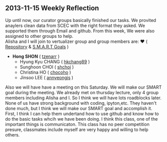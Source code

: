2013-11-15
Weekly Reflection
---

Up until now, our curator groups basically finished our tasks. We provited anaylers clean data from SCEC with 
the right format they asked. We supported them through Email and github. From this week, We were also assigned to 
other groups to help.  
Alisha and I will join to vertualizer group and group members are:
**❤** ( [Repository]() & [S.M.A.R.T Goals]() )

 - **Hong SHON**               ( [tzenarr](https://github.com/tzenarr) )
    - Hyung Kyu CHANG         ( [hkchang89](https://github.com/hkchang89) )
    - Sunghoon CHOI           ( [shchoi](https://github.com/schoi) )
    - Christina HO            ( [chocoho](https://github.com/chocoho) )
    - Jinsoo LEE              ( [annyeongjs](https://github.com/annyeongjs) )

Also we will have have a meeting on this Saturday. We will make our SMART goal during the meeting. We already met on 
thursday lecture, only 4 group members including Alisha and I. So I think we will have lots roadblocks later. None of 
us have strong background with coding, ipyton,etc. They haven't done much, but I think we will make our SMART goal and 
accomplish it. First, I think I can help them undertand how to use github and know how to do the basic tasks whcih we
have been doing. I think this class, one of the important things is communicaton. This class has no peer competition
presure, classmates include myself are very happy and willing to help others.
